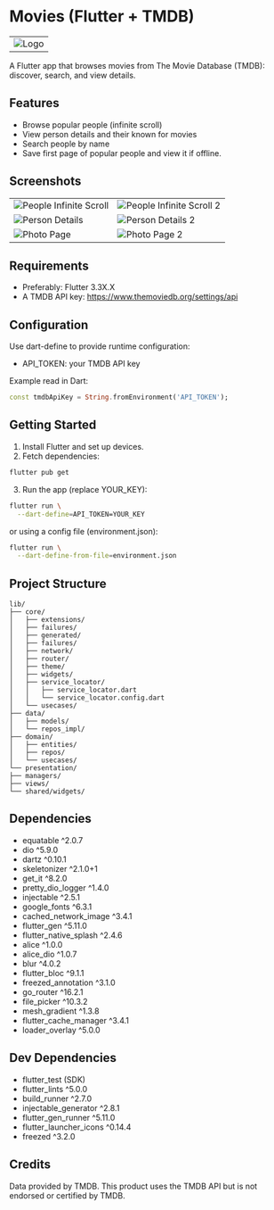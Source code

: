 # Movies (Flutter + TMDB)
<table>
  <tr>
    <td><img src="assets/core/logo.webp" alt="Logo"></td>
  </tr>
</table> 
A Flutter app that browses movies from The Movie Database (TMDB): discover, search, and view details.


## Features
- Browse popular people (infinite scroll)
- View person details and their known for movies
- Search people by name
- Save first page of popular people and view it if offline.

## Screenshots

<table>
  <tr>
    <td><img src="screenshots/1-main.png" alt="People Infinite Scroll"></td>
    <td><img src="screenshots/2-main-scrolled.png" alt="People Infinite Scroll 2"></td>
  </tr>
 <tr>
        <td><img src="screenshots/3-person-details.png" alt="Person Details"></td>
        <td><img src="screenshots/4-person-details-scrolled.png" alt="Person Details 2"></td>
</tr>
 <tr>
        <td><img src="screenshots/5-photo-page.png" alt="Photo Page"></td>
        <td><img src="screenshots/6-save.png" alt="Photo Page 2"></td>
</tr>
</table>

## Requirements
- Preferably: Flutter 3.3X.X
- A TMDB API key: https://www.themoviedb.org/settings/api

## Configuration
Use dart-define to provide runtime configuration:
- API_TOKEN: your TMDB API key

Example read in Dart:
```dart
const tmdbApiKey = String.fromEnvironment('API_TOKEN');
```

## Getting Started

1) Install Flutter and set up devices.
2) Fetch dependencies:
  ```bash
  flutter pub get
  ```
3) Run the app (replace YOUR_KEY):
  ```bash
  flutter run \
    --dart-define=API_TOKEN=YOUR_KEY 
  ```
or
using a config file (environment.json):
  ```bash
  flutter run \
    --dart-define-from-file=environment.json
  ```


## Project Structure

```
lib/ 
├── core/ 
│   ├── extensions/ 
│   ├── failures/
│   ├── generated/
│   ├── failures/
│   ├── network/
│   ├── router/
│   ├── theme/
│   ├── widgets/
│   ├── service_locator/
│   │   ├── service_locator.dart
│   │   └── service_locator.config.dart
│   └── usecases/
├── data/
│   ├── models/
│   └── repos_impl/
├── domain/
│   ├── entities/
│   ├── repos/
│   └── usecases/
└── presentation/
├── managers/     
├── views/        
└── shared/widgets/
```
## Dependencies
- equatable ^2.0.7
- dio ^5.9.0
- dartz ^0.10.1
- skeletonizer ^2.1.0+1
- get_it ^8.2.0
- pretty_dio_logger ^1.4.0
- injectable ^2.5.1
- google_fonts ^6.3.1
- cached_network_image ^3.4.1
- flutter_gen ^5.11.0
- flutter_native_splash ^2.4.6
- alice ^1.0.0
- alice_dio ^1.0.7
- blur ^4.0.2
- flutter_bloc ^9.1.1
- freezed_annotation ^3.1.0
- go_router ^16.2.1
- file_picker ^10.3.2
- mesh_gradient ^1.3.8
- flutter_cache_manager ^3.4.1
- loader_overlay ^5.0.0

## Dev Dependencies
- flutter_test (SDK)
- flutter_lints ^5.0.0
- build_runner ^2.7.0
- injectable_generator ^2.8.1
- flutter_gen_runner ^5.11.0
- flutter_launcher_icons ^0.14.4
- freezed ^3.2.0

## Credits

Data provided by TMDB. This product uses the TMDB API but is not endorsed or certified by TMDB.
